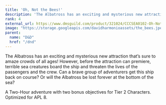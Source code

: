 ```yaml
---
title: 'Oh, Not the Bees!'
description: 'The Albatross has an exciting and mysterious new attraction that’s sure to amaze crowds of all ages! However, before the attraction can premiere, terrible sea creatures board the ship and threaten the lives of the passengers and the crew. Can a brave group of adventurers get this ship back on course? Or will the Albatross be lost forever at the bottom of the sea?'
rank: 4
external_url: https://www.dmsguild.com/product/321024/CCCSEA0102-Oh-Not-the-Bees
image: "https://storage.googleapis.com/davidharmonioassets/the_bees.jpeg"
parent:
  name: "D&D"
  href: "/dnd"
---
```


The Albatross has an exciting and mysterious new attraction that’s sure to amaze crowds of all ages! However, before the attraction can premiere, terrible sea creatures board the ship and threaten the lives of the passengers and the crew. Can a brave group of adventurers get this ship back on course? Or will the Albatross be lost forever at the bottom of the sea?

A Two-Hour adventure with two bonus objectives for Tier 2 Characters. Optimized for APL 8.
